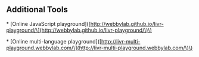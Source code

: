 ## Additional Tools

\* \[Online JavaScript playground\]\([http://webbylab.github.io/livr-playground/\](http://webbylab.github.io/livr-playground/\)\)

\* \[Online multi-language playground\]\([http://livr-multi-playground.webbylab.com/\](http://livr-multi-playground.webbylab.com/\)\)

